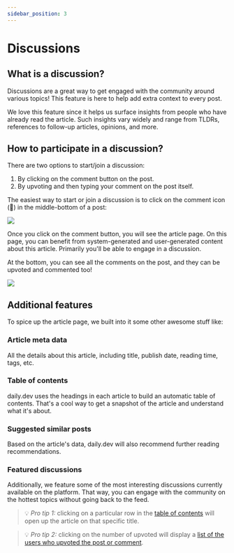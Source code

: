 ```yaml
---
sidebar_position: 3
---
```


# Discussions

## What is a discussion?

Discussions are a great way to get engaged with the community around various topics! This feature is here to help add extra context to every post. 

We love this feature since it helps us surface insights from people who have already read the article. Such insights vary widely and range from TLDRs, references to follow-up articles, opinions, and more.

## How to participate in a discussion?

There are two options to start/join a discussion:
1. By clicking on the comment button on the post.
2. By upvoting and then typing your comment on the post itself.

The easiest way to start or join a discussion is to click on the comment icon (💬) in the middle-bottom of a post:

![](https://daily-now-res.cloudinary.com/image/upload/v1636467897/docs/discussions.svg)

Once you click on the comment button, you will see the article page. On this page, you can benefit from system-generated and user-generated content about this article. Primarily you'll be able to engage in a discussion. 

At the bottom, you can see all the comments on the post, and they can be upvoted and commented too!

![](https://daily-now-res.cloudinary.com/image/upload/v1636467897/docs/disc3.svg)

## Additional features

To spice up the article page, we built into it some other awesome stuff like:

### Article meta data

All the details about this article, including title, publish date, reading time, tags, etc.

### Table of contents

daily.dev uses the headings in each article to build an automatic table of contents. That's a cool way to get a snapshot of the article and understand what it's about. 

### Suggested similar posts

Based on the article's data, daily.dev will also recommend further reading recommendations. 

### Featured discussions

Additionally, we feature some of the most interesting discussions currently available on the platform. That way, you can engage with the community on the hottest topics without going back to the feed.

> 💡 *Pro tip 1:* clicking on a particular row in the [table of contents](https://app.daily.dev/posts/dfK6hCNTe) will open up the article on that specific title. 

> 💡 *Pro tip 2:* clicking on the number of upvoted will display a [list of the users who upvoted the post or comment](https://app.daily.dev/posts/UmneP_B6O).